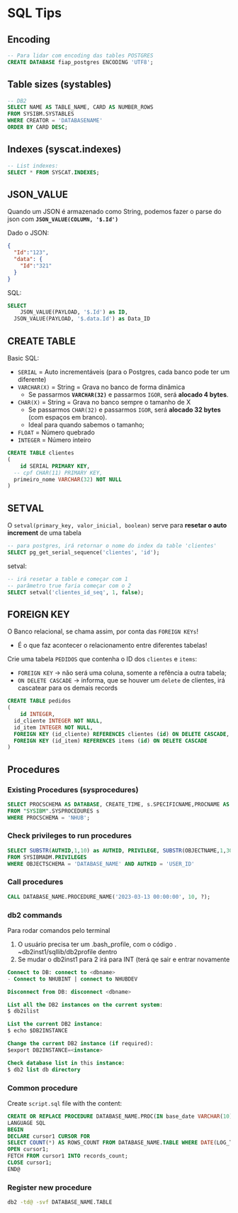 # SQL Tips



## Encoding

```sql
-- Para lidar com encoding das tables POSTGRES
CREATE DATABASE fiap_postgres ENCODING 'UTF8';
```



## Table sizes (systables)

```sql
-- DB2
SELECT NAME AS TABLE_NAME, CARD AS NUMBER_ROWS 
FROM SYSIBM.SYSTABLES 
WHERE CREATOR = 'DATABASENAME'
ORDER BY CARD DESC;
```



## Indexes (syscat.indexes)

```sql
-- List indexes:
SELECT * FROM SYSCAT.INDEXES;
```



## JSON_VALUE

Quando um JSON é armazenado como String, podemos fazer o parse do json com **`JSON_VALUE(COLUMN, '$.Id')`**



Dado o JSON:

```json
{
  "Id":"123",
  "data": {
    "Id":"321"
  }
}
```

SQL:

```sql
SELECT 
	JSON_VALUE(PAYLOAD, '$.Id') as ID,
  JSON_VALUE(PAYLOAD, '$.data.Id') as Data_ID
```



## CREATE TABLE

Basic SQL:

* `SERIAL` = Auto incrementáveis (para o Postgres, cada banco pode ter um diferente)
* `VARCHAR(X)` = String = Grava no banco de forma dinâmica
  * Se passarmos **`VARCHAR(32)`** e passarmos `IGOR`, será **alocado 4 bytes**.
* `CHAR(X)` = String = Grava no banco sempre o tamanho de X
  * Se passarmos `CHAR(32)` e passarmos `IGOR`, será **alocado 32 bytes** (com espaços em branco).
  * Ideal para quando sabemos o tamanho;
* `FLOAT` = Número quebrado
* `INTEGER` = Número inteiro

```sql
CREATE TABLE clientes
(
	id SERIAL PRIMARY KEY,
  -- cpf CHAR(11) PRIMARY KEY,
  primeiro_nome VARCHAR(32) NOT NULL
)
```



## SETVAL

O `setval(primary_key, valor_inicial, boolean)` serve para **resetar o auto increment** de uma tabela

```sql
-- para postgres, irá retornar o nome do index da table 'clientes'
SELECT pg_get_serial_sequence('clientes', 'id');
```



setval:

```sql
-- irá resetar a table e começar com 1
-- parâmetro true faria começar com o 2
SELECT setval('clientes_id_seq', 1, false);
```



## FOREIGN KEY

O Banco relacional, se chama assim, por conta das `FOREIGN KEYs`!

* É o que faz acontecer o relacionamento entre diferentes tabelas!



Crie uma tabela `PEDIDOS` que contenha o ID dos `clientes` e `items`:

* `FOREIGN KEY` -> não será uma coluna, somente a refência a outra tabela;
* `ON DELETE CASCADE` -> informa, que se houver um `delete` de clientes, irá cascatear para os demais records

```sql
CREATE TABLE pedidos
(
	id INTEGER,
  id_cliente INTEGER NOT NULL,
  id_item INTEGER NOT NULL,
  FOREIGN KEY (id_cliente) REFERENCES clientes (id) ON DELETE CASCADE,
  FOREIGN KEY (id_item) REFERENCES items (id) ON DELETE CASCADE
)
```







## Procedures

### Existing Procedures (sysprocedures)

```sql
SELECT PROCSCHEMA AS DATABASE, CREATE_TIME, s.SPECIFICNAME,PROCNAME AS PROCEDURENAME, TEXT AS PROCEDURE_CONTENT
FROM "SYSIBM".SYSPROCEDURES s
WHERE PROCSCHEMA = 'NHUB';
```



### Check privileges to run procedures

```sql
SELECT SUBSTR(AUTHID,1,10) as AUTHID, PRIVILEGE, SUBSTR(OBJECTNAME,1,30) as OBJECTNAME, SUBSTR(OBJECTSCHEMA,1,10) as OBJECTSCHEMA, SUBSTR(OBJECTTYPE,1,10) as OBJECTTYPE
FROM SYSIBMADM.PRIVILEGES
WHERE OBJECTSCHEMA = 'DATABASE_NAME' AND AUTHID = 'USER_ID' 
```



### Call procedures

```sql
CALL DATABASE_NAME.PROCEDURE_NAME('2023-03-13 00:00:00', 10, ?);
```



### db2 commands

Para rodar comandos pelo terminal

1. O usuário precisa ter um .bash_profile, com o código . ~db2inst1/sqllib/db2profile dentro
2. Se mudar o db2inst1 para 2 irá para INT (terá qe sair e entrar novamente



```sql
Connect to DB: connect to <dbname>
- Connect to NHUBINT | connect to NHUBDEV

Disconnect from DB: disconnect <dbname>

List all the DB2 instances on the current system:
$ db2ilist

List the current DB2 instance:
$ echo $DB2INSTANCE

Change the current DB2 instance (if required):
$export DB2INSTANCE=<instance>

Check database list in this instance:
$ db2 list db directory

```



### Common procedure

Create `script.sql` file with the content:

```sql
CREATE OR REPLACE PROCEDURE DATABASE_NAME.PROC(IN base_date VARCHAR(10), OUT records_count INTEGER)
LANGUAGE SQL
BEGIN
DECLARE cursor1 CURSOR FOR
SELECT COUNT(*) AS ROWS_COUNT FROM DATABASE_NAME.TABLE WHERE DATE(LOG_TIMESTAMP) < 'base_date';
OPEN cursor1;
FETCH FROM cursor1 INTO records_count;
CLOSE cursor1;
END@
```



### Register new procedure

```bash
db2 -td@ -svf DATABASE_NAME.TABLE
```

